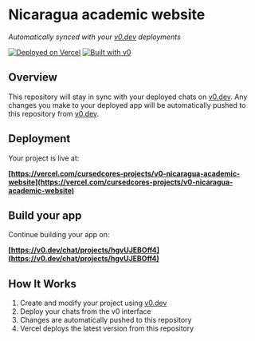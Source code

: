 # Nicaragua academic website

*Automatically synced with your [v0.dev](https://v0.dev) deployments*

[![Deployed on Vercel](https://img.shields.io/badge/Deployed%20on-Vercel-black?style=for-the-badge&logo=vercel)](https://vercel.com/cursedcores-projects/v0-nicaragua-academic-website)
[![Built with v0](https://img.shields.io/badge/Built%20with-v0.dev-black?style=for-the-badge)](https://v0.dev/chat/projects/hgvUJEBOff4)

## Overview

This repository will stay in sync with your deployed chats on [v0.dev](https://v0.dev).
Any changes you make to your deployed app will be automatically pushed to this repository from [v0.dev](https://v0.dev).

## Deployment

Your project is live at:

**[https://vercel.com/cursedcores-projects/v0-nicaragua-academic-website](https://vercel.com/cursedcores-projects/v0-nicaragua-academic-website)**

## Build your app

Continue building your app on:

**[https://v0.dev/chat/projects/hgvUJEBOff4](https://v0.dev/chat/projects/hgvUJEBOff4)**

## How It Works

1. Create and modify your project using [v0.dev](https://v0.dev)
2. Deploy your chats from the v0 interface
3. Changes are automatically pushed to this repository
4. Vercel deploys the latest version from this repository
